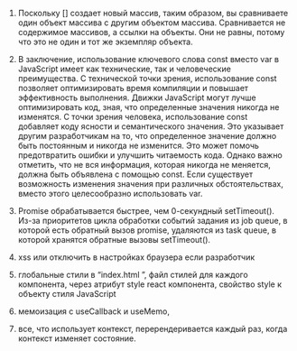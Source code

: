 1. Поскольку [] создает новый массив, таким образом, вы сравниваете один объект массива с другим объектом массива. Сравнивается не содержимое массивов, а ссылки на объекты. Они не равны, потому что это не один и тот же экземпляр объекта.
2. В заключение, использование ключевого слова const вместо var в JavaScript имеет как технические, так и человеческие преимущества. С технической точки зрения, использование const позволяет оптимизировать время компиляции и повышает эффективность выполнения. Движки JavaScript могут лучше оптимизировать код, зная, что определенные значения никогда не изменятся. С точки зрения человека, использование const добавляет коду ясности и семантического значения. Это указывает другим разработчикам на то, что определенное значение должно быть постоянным и никогда не изменится. Это может помочь предотвратить ошибки и улучшить читаемость кода. Однако важно отметить, что не вся информация, которая никогда не меняется, должна быть объявлена с помощью const. Если существует возможность изменения значения при различных обстоятельствах, вместо этого целесообразно использовать var.

3. Promise обрабатывается быстрее, чем 0-секундный setTimeout(). Из-за приоритетов цикла обработки событий задания из job queue, в которой есть обратный вызов promise, удаляются из task queue, в которой хранятся обратные вызовы setTimeout().

4. xss или отключить в настройках браузера если разработчик

5. глобальные стили в “index.html ”, файл стилей для каждого компонента, через атрибут style react компонента, свойство style к объекту стиля JavaScript
6. мемоизация с useCallback и useMemo,

7. все, что использует контекст, перерендеривается каждый раз, когда контекст изменяет состояние.

  
